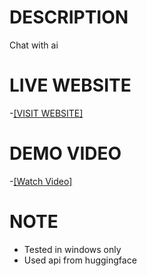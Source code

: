 # DESCRIPTION

Chat with ai  

# LIVE WEBSITE
-[[VISIT WEBSITE]](https://ai-friend-716aa.web.app)


# DEMO VIDEO


 -[[Watch Video]](https://www.veed.io/view/3bb43f81-e66e-45dd-8ba5-200850cca950)

# NOTE

 * Tested in windows only
 *  Used api from huggingface



